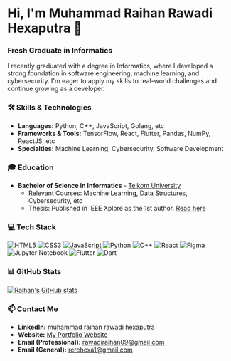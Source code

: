 # Hi, I'm Muhammad Raihan Rawadi Hexaputra 👋

### Fresh Graduate in Informatics

I recently graduated with a degree in Informatics, where I developed a strong foundation in software engineering, machine learning, and cybersecurity. I'm eager to apply my skills to real-world challenges and continue growing as a developer.

### 🛠️ Skills & Technologies
- **Languages:** Python, C++, JavaScript, Golang, etc
- **Frameworks & Tools:** TensorFlow, React, Flutter, Pandas, NumPy, ReactJS, etc
- **Specialties:** Machine Learning, Cybersecurity, Software Development

### 🎓 Education
- **Bachelor of Science in Informatics** - [Telkom University]([#](https://telkomuniversity.ac.id/))
  - Relevant Courses: Machine Learning, Data Structures, Cybersecurity, etc
  - Thesis: Published in IEEE Xplore as the 1st author. [Read here](https://ieeexplore.ieee.org/document/10586174)

### 💻 Tech Stack
![HTML5](https://img.shields.io/badge/html5-%23E34F26.svg?style=for-the-badge&logo=html5&logoColor=white)
![CSS3](https://img.shields.io/badge/css3-%231572B6.svg?style=for-the-badge&logo=css3&logoColor=white)
![JavaScript](https://img.shields.io/badge/javascript-%23323330.svg?style=for-the-badge&logo=javascript&logoColor=%23F7DF1E)
![Python](https://img.shields.io/badge/python-3670A0?style=for-the-badge&logo=python&logoColor=ffdd54)
![C++](https://img.shields.io/badge/c++-%2300599C.svg?style=for-the-badge&logo=c%2B%2B&logoColor=white)
![React](https://img.shields.io/badge/react-%2320232a.svg?style=for-the-badge&logo=react&logoColor=%2361DAFB)
![Figma](https://img.shields.io/badge/figma-%23F24E1E.svg?style=for-the-badge&logo=figma&logoColor=white)
![Jupyter Notebook](https://img.shields.io/badge/jupyter-%23FA0F00.svg?style=for-the-badge&logo=jupyter&logoColor=white)
![Flutter](https://img.shields.io/badge/Flutter-%2302569B.svg?style=for-the-badge&logo=Flutter&logoColor=white)
![Dart](https://img.shields.io/badge/dart-%230175C2.svg?style=for-the-badge&logo=dart&logoColor=white)

### 📊 GitHub Stats
[![Raihan's GitHub stats](https://github-readme-stats.vercel.app/api?username=RaihanHexaputra)](https://github.com/anuraghazra/github-readme-stats)

### 📫 Contact Me
- **LinkedIn:** [muhammad raihan rawadi hexaputra](https://www.linkedin.com/in/muhammad-raihan-rawadi-hexaputra/)
- **Website:** [My Portfolio Website](https://raihanhexaputra.netlify.app/)
- **Email (Professional):** rawadiraihan09@gmail.com
- **Email (General):** rerehexa1@gmail.com
